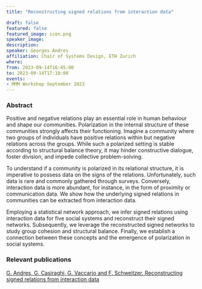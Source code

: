 ```yaml
---
title: "Reconstructing signed relations from interaction data"

draft: false
featured: false
featured_image: icon.png
speaker_image:
description:
speaker: Georges Andres
affiliation: Chair of Systems Design, ETH Zurich
where:
from: 2023-09-14T16:45:00
to: 2023-09-14T17:10:00
events:
- MMM Workshop September 2023
---
```


### Abstract

Positive and negative relations play an essential role in human behaviour and shape our communities.
Polarization in the internal structure of these communities strongly affects their functioning.
Imagine a community where two groups of individuals have positive relations within but negative relations across the groups.
While such a polarized setting is stable according to structural balance theory, it may hinder constructive dialogue, foster division, and impede collective problem-solving.

To understand if a community is polarized in its relational structure, it is imperative to possess data on the signs of the relations.
Unfortunately, such data is rare and commonly gathered through surveys.
Conversely, interaction data is more abundant, for instance, in the form of proximity or communication data.
We show how the underlying signed relations in communities can be extracted from interaction data.

Employing a statistical network approach, we infer signed relations using interaction data for five social systems and reconstruct their signed networks.
Subsequently, we leverage the reconstructed signed networks to study group cohesion and structural balance.
Finally, we establish a connection between these concepts and the emergence of polarization in social systems.

### Relevant publications 

[G. Andres, G. Casiraghi, G. Vaccario and F. Schweitzer. Reconstructing signed relations from interaction data](Andres_ReconstructingSignedRelations.pdf)